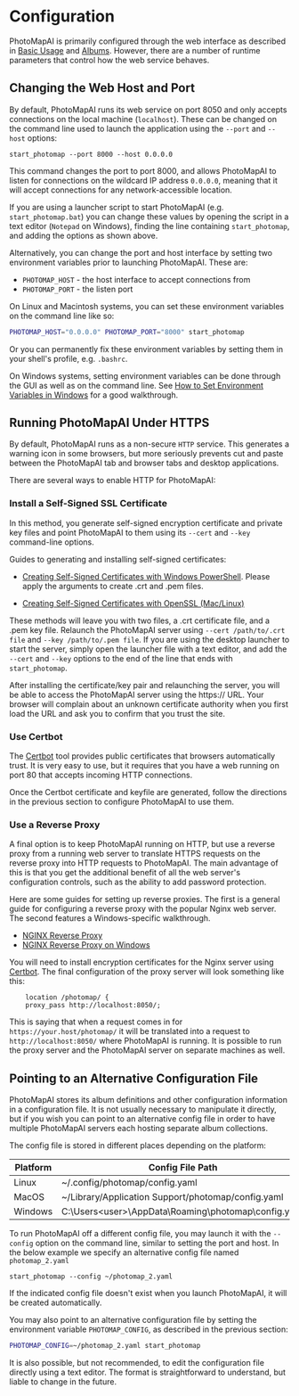 # Configuration

PhotoMapAI is primarily configured through the web interface as described in [Basic Usage](user-guide/basic-usage.md#changing-settings) and [Albums](user-guide/albums.md). However, there are a number of runtime parameters that control how the web service behaves.

## Changing the Web Host and Port

By default, PhotoMapAI runs its web service on port 8050 and only accepts connections on the local machine (`localhost`). These can be changed on the command line used to launch the application using the `--port` and `--host` options:

    start_photomap --port 8000 --host 0.0.0.0

This command changes the port to port 8000, and allows PhotoMapAI to listen for connections on the wildcard IP address `0.0.0.0`, meaning that it will accept connections for any network-accessible location.

If you are using a launcher script to start PhotoMapAI (e.g. `start_photomap.bat`) you can change these values by opening the script in a text editor (`Notepad` on Windows), finding the line containing `start_photomap`, and adding the options as shown above.

Alternatively, you can change the port and host interface by setting two environment variables prior to launching PhotoMapAI. These are:

* `PHOTOMAP_HOST` - the host interface to accept connections from
* `PHOTOMAP_PORT` - the listen port

On Linux and Macintosh systems, you can set these environment variables on the command line like so:

```bash
PHOTOMAP_HOST="0.0.0.0" PHOTOMAP_PORT="8000" start_photomap
```

Or you can permanently fix these environment variables by setting them in your shell's profile, e.g. `.bashrc`.

On Windows systems, setting environment variables can be done through the GUI as well as on the command line. See [How to Set Environment Variables in Windows](https://phoenixnap.com/kb/windows-set-environment-variable) for a good walkthrough.

## Running PhotoMapAI Under HTTPS

By default, PhotoMapAI runs as a non-secure `HTTP` service. This generates a warning icon in some browsers, but more seriously prevents cut and paste between the PhotoMapAI tab and browser tabs and desktop applications. 

There are several ways to enable HTTP for PhotoMapAI:

### Install a Self-Signed SSL Certificate

In this method, you generate self-signed encryption certificate and
private key files and point PhotoMapAI to them using its `--cert` and
`--key` command-line options.

Guides to generating and installing self-signed certificates:

- [Creating Self-Signed Certificates with Windows PowerShell](https://learn.microsoft.com/en-us/entra/identity-platform/howto-create-self-signed-certificate). Please apply the arguments to create .crt and .pem files.

- [Creating Self-Signed Certificates with OpenSSL (Mac/Linux)](https://gist.github.com/elklein96/a15090f35a41e16bdc8574a7fb81e119)

These methods will leave you with two files, a .crt certificate file,
and a .pem key file. Relaunch the PhotoMapAI server using `--cert
/path/to/.crt file` and `--key /path/to/.pem file`. If you are using
the desktop launcher to start the server, simply open the launcher
file with a text editor, and add the `--cert` and `--key` options to
the end of the line that ends with `start_photomap`.

After installing the certificate/key pair and relaunching the server,
you will be able to access the PhotoMapAI server using the https://
URL. Your browser will complain about an unknown certificate authority
when you first load the URL and ask you to confirm that you trust the site.

### Use Certbot

The [Certbot](https://certbot.eff.org/) tool provides public certificates that
browsers automatically trust. It is very easy to use, but it requires that you
have a web running on port 80 that accepts incoming HTTP connections.

Once the Certbot certificate and keyfile are generated, follow the
directions in the previous section to configure PhotoMapAI to use them.


### Use a Reverse Proxy

A final option is to keep PhotoMapAI running on HTTP, but use a reverse
proxy from a running web server to translate HTTPS requests on the
reverse proxy into HTTP requests to PhotoMapAI. The main advantage of this
is that you get the additional benefit of all the web server's configuration
controls, such as the ability to add password protection.

Here are some guides for setting up reverse proxies. The first is a
general guide for configuring a reverse proxy with the popular Nginx
web server. The second features a Windows-specific walkthrough.

- [NGINX Reverse Proxy](https://docs.nginx.com/nginx/admin-guide/web-server/reverse-proxy/)
- [NGINX Reverse Proxy on Windows](https://virendra.dev/blog/setting-up-nginx-as-a-reverse-proxy-on-windows)

You will need to install encryption certificates for the Nginx server using [Certbot](https://certbot.eff.org/). The final configuration of the proxy server will look something like this:

    	location /photomap/ {
        proxy_pass http://localhost:8050/;

This is saying that when a request comes in for
`https://your.host/photomap/` it will be translated into a request to
`http://localhost:8050/` where PhotoMapAI is running. It is possible to
run the proxy server and the PhotoMapAI server on separate machines as well.

## Pointing to an Alternative Configuration File

PhotoMapAI stores its album definitions and other configuration information in a configuration file. It is not usually necessary to manipulate it directly, but if you wish you can point to an alternative config file in order to have multiple PhotoMapAI servers each hosting separate album collections.

The config file is stored in different places depending on the platform:

| Platform         | Config File Path        |
|------------------|-------------------------|
| Linux            | ~/.config/photomap/config.yaml |
| MacOS            | ~/Library/Application Support/photomap/config.yaml |
| Windows          | C:\Users\<user>\AppData\Roaming\photomap\config.yaml|

To run PhotoMapAI off a different config file, you may launch it with the `--config` option on the command line, similar to setting the port and host. In the below example we specify an alternative config file named `photomap_2.yaml`

    start_photomap --config ~/photomap_2.yaml

If the indicated config file doesn't exist when you launch PhotoMapAI, it will be created automatically.

You may also point to an alternative configuration file by setting the environment variable `PHOTOMAP_CONFIG`, as described in the previous section:

```bash
PHOTOMAP_CONFIG=~/photomap_2.yaml start_photomap
```

It is also possible, but not recommended, to edit the configuration file directly using a text editor. The format is straightforward to understand, but liable to change in the future.
